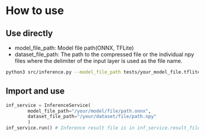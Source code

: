 # How to use

## Use directly
* model_file_path: Model file path(ONNX, TFLite)
* dataset_file_path: The path to the compressed file or the individual npy files where the delimiter of the input layer is used as the file name.

```bash
python3 src/inference.py --model_file_path tests/your_model_file.tflite --dataset_file_path tests/your_dataset_file.npy 
```

## Import and use

```python
inf_service = InferenceService(
        model_file_path="/your/model/file/path.onnx",
        dataset_file_path="/your/dataset/file/path.npy"
        )
inf_service.run() # Inference result file is in inf_service.result_file_path
```